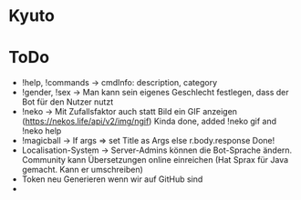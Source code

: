 # Kyuto

# ToDo
 - !help, !commands -> cmdInfo: description, category
 - !gender, !sex -> Man kann sein eigenes Geschlecht festlegen, dass der Bot für den Nutzer nutzt
 - !neko -> Mit Zufallsfaktor auch statt Bild ein GIF anzeigen (https://nekos.life/api/v2/img/ngif)
            Kinda done, added !neko gif and !neko help
 - !magicball -> If args => set Title as Args else r.body.response
            Done!
- Localisation-System -> Server-Admins können die Bot-Sprache ändern. Community kann Übersetzungen online einreichen (Hat Sprax für Java gemacht. Kann er umschreiben)
- Token neu Generieren wenn wir auf GitHub sind
- 